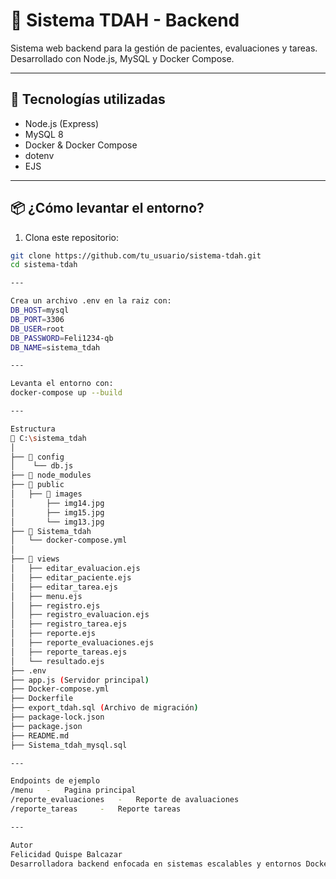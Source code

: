 # 🧠 Sistema TDAH - Backend

Sistema web backend para la gestión de pacientes, evaluaciones y tareas. Desarrollado con Node.js, MySQL y Docker Compose.

---

## 🚀 Tecnologías utilizadas

- Node.js (Express)
- MySQL 8
- Docker & Docker Compose
- dotenv
- EJS

---

## 📦 ¿Cómo levantar el entorno?

1. Clona este repositorio:

```bash
git clone https://github.com/tu_usuario/sistema-tdah.git
cd sistema-tdah

---

Crea un archivo .env en la raiz con:
DB_HOST=mysql
DB_PORT=3306
DB_USER=root
DB_PASSWORD=Feli1234-qb
DB_NAME=sistema_tdah

--- 

Levanta el entorno con:
docker-compose up --build

---

Estructura
📂 C:\sistema_tdah
│
├── 📂 config
│    └── db.js
├── 📂 node_modules
├── 📂 public
│   ├── 📂 images
│       ├── img14.jpg
│       ├── img15.jpg
│       └── img13.jpg
├── 📂 Sistema_tdah
│   └── docker-compose.yml
│
├── 📂 views
│   ├── editar_evaluacion.ejs
│   ├── editar_paciente.ejs
│   ├── editar_tarea.ejs 
│   ├── menu.ejs
│   ├── registro.ejs
│   ├── registro_evaluacion.ejs
│   ├── registro_tarea.ejs
│   ├── reporte.ejs
│   ├── reporte_evaluaciones.ejs
│   ├── reporte_tareas.ejs
│   └── resultado.ejs
├── .env
├── app.js (Servidor principal)
├── Docker-compose.yml
├── Dockerfile
├── export_tdah.sql (Archivo de migración)
├── package-lock.json
├── package.json
├── README.md
├── Sistema_tdah_mysql.sql

---

Endpoints de ejemplo
/menu	-	Pagina principal
/reporte_evaluaciones	-	Reporte de avaluaciones
/reporte_tareas		-	Reporte tareas

---

Autor
Felicidad Quispe Balcazar
Desarrolladora backend enfocada en sistemas escalables y entornos Dockerizados.
